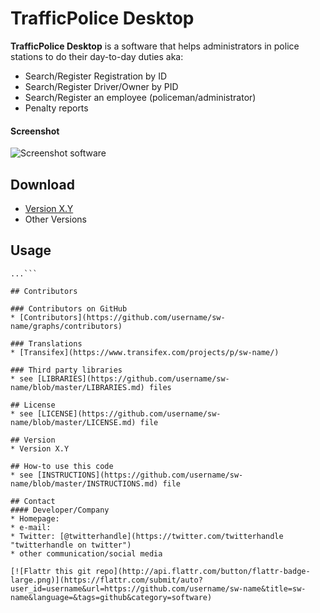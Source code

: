 TrafficPolice Desktop
======
**TrafficPolice Desktop** is a software that helps administrators in police stations to do their day-to-day duties aka:
* Search/Register Registration by ID
* Search/Register Driver/Owner by PID
* Search/Register an employee (policeman/administrator)
* Penalty reports

#### Screenshot
![Screenshot software](http://url/screenshot-software.png "screenshot software")

## Download
* [Version X.Y](https://github.com/username/sw-name/archive/master.zip)
* Other Versions

## Usage
```$ git clone https://github.com/username/software-project.git
...```

## Contributors

### Contributors on GitHub
* [Contributors](https://github.com/username/sw-name/graphs/contributors)

### Translations
* [Transifex](https://www.transifex.com/projects/p/sw-name/)

### Third party libraries
* see [LIBRARIES](https://github.com/username/sw-name/blob/master/LIBRARIES.md) files

## License 
* see [LICENSE](https://github.com/username/sw-name/blob/master/LICENSE.md) file

## Version 
* Version X.Y

## How-to use this code
* see [INSTRUCTIONS](https://github.com/username/sw-name/blob/master/INSTRUCTIONS.md) file

## Contact
#### Developer/Company
* Homepage: 
* e-mail: 
* Twitter: [@twitterhandle](https://twitter.com/twitterhandle "twitterhandle on twitter")
* other communication/social media

[![Flattr this git repo](http://api.flattr.com/button/flattr-badge-large.png)](https://flattr.com/submit/auto?user_id=username&url=https://github.com/username/sw-name&title=sw-name&language=&tags=github&category=software) 
